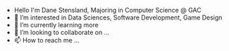 - Hello I'm Dane Stensland, Majoring in Computer Science @ GAC
- 👀 I’m interested in Data Sciences, Software Development, Game Design
- 🌱 I’m currently learning more 
- 💞️ I’m looking to collaborate on ...
- 📫 How to reach me ...

<!---
danestld/danestld is a ✨ special ✨ repository because its `README.md` (this file) appears on your GitHub profile.
You can click the Preview link to take a look at your changes.
--->
